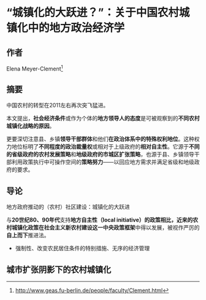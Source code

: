 # “城镇化的大跃进？”：关于中国农村城镇化中的地方政治经济学

## 作者

Elena Meyer-Clement[^1]

## 摘要

中国农村的转型在2011左右再次突飞猛进。

本文提出，**社会经济条件**或作为个体的**地方领导人的态度**是可被观察到的**不同农村城镇化战略的原因**。

更要深切注意县、乡镇**领导干部群体**和他们**在政治体系中的特殊权利地位**。这种权力地位标明了**不同程度的政治裁量权**或相对于上级政府的**相对自主性**。它源于**不同的省级政府的农村发展策略**和**地级政府的市城区扩张策略**，也源于县、乡镇领导干部利用政策执行中可操作空间的**策略努力**——以回应地方需求并满足省级和地级政府的要求。

## 导论

地方政府推动的（农村）社区建设：城镇化的大跃进

与**20世纪80、90年代**支持**地方自主性（local initiative）**的政策相比，近来的农村城镇化政策在社会主义新农村建设这一**中央政策框架**中得以发展，被视作严厉的**自上而下**推进法。

* 强制性、改变农民居住条件的特别措施、无序的经济管理

## 城市扩张阴影下的农村城镇化



[^1]: http://www.geas.fu-berlin.de/people/faculty/Clement.html


